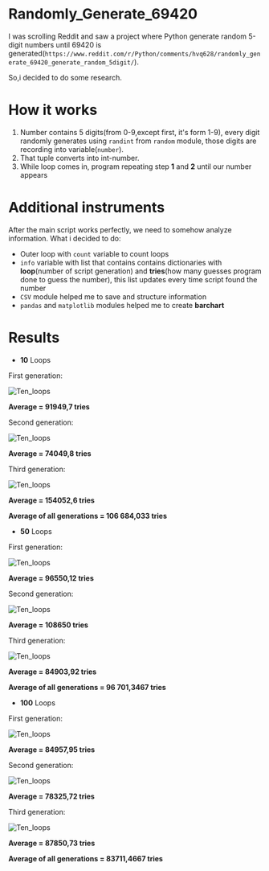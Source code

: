 # Randomly_Generate_69420

I was scrolling Reddit and saw a project where Python generate random 5-digit numbers until 69420 is generated(`https://www.reddit.com/r/Python/comments/hvq628/randomly_generate_69420_generate_random_5digit/`).

So,i decided to do some research.

# How it works

 1. Number contains 5 digits(from 0-9,except first, it's form 1-9), every digit randomly generates using `randint` from `random` module, those digits are recording into variable(`number`).
2. That tuple converts into int-number.
3. While loop comes in, program repeating step **1** and **2**  until our number appears

# Additional instruments
After the main script works perfectly, we need to somehow analyze information.
What i decided to do:

 - Outer loop with `count` variable to count loops
 - `info` variable with list  that contains contains dictionaries with **loop**(number of script generation) and **tries**(how many guesses program done to guess the number), this list updates every time script found the number
 - `CSV` module helped me to save and structure information
 - `pandas` and `matplotlib` modules helped me to create **barchart**
 
 # Results
 - **10** Loops
 
 First generation:
 
 ![Ten_loops](/bars/Bars_10_1.png)
  
  **Average = 91949,7 tries**
  
  Second generation:
  
  ![Ten_loops](/bars/Bars_10_2.png)
  
  **Average = 74049,8 tries**
  
  Third generation:
  
  ![Ten_loops](/bars/Bars_10_3.png)
  
   **Average = 154052,6 tries**
   
   **Average of all generations = 106 684,033 tries**
   
 - **50** Loops
 
 First generation:
 
 ![Ten_loops](/bars/Bars_50_1.png)
  
  **Average = 96550,12 tries**
  
  Second generation:
  
  ![Ten_loops](/bars/Bars_50_2.png)
  
  **Average = 108650 tries**
  
  Third generation:
  
  ![Ten_loops](/bars/Bars_50_3.png)
  
   **Average = 84903,92 tries**
   
   **Average of all generations = 96 701,3467 tries**
   
  - **100** Loops
 
 First generation:
 
 ![Ten_loops](/bars/Bars_100_1.png)
  
  **Average = 84957,95 tries**
  
  Second generation:
  
  ![Ten_loops](/bars/Bars_100_2.png)
  
  **Average = 78325,72 tries**
  
  Third generation:
  
  ![Ten_loops](/bars/Bars_100_3.png)
  
   **Average = 87850,73 tries**
   
   **Average of all generations = 83711,4667 tries**
